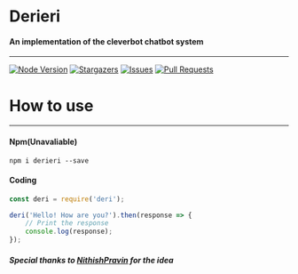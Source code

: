 # Derieri
#### An implementation of the cleverbot chatbot system
---
[![Node Version](https://img.shields.io/badge/Node-v12.19.0-!.svg?logo=node.js&style=plastic&color=green)](https://nodejs.org/en/download/) [![Stargazers](https://img.shields.io/github/stars/gloxiniia/derieri.svg?style=plastic&color=yellow&label=Stars)](https://github.com/gloxiniia/derieri/stargazers) [![Issues](https://img.shields.io/github/issues/gloxiniia/derieri.svg?style=plastic&color=yellow&label=Issues)](https://github.com/gloxiniia/derieri/issues) [![Pull Requests](https://img.shields.io/github/issues-pr/gloxiniia/derieri.svg?style=plastic&color=yellow&label=Pull%20Requests)](https://github.com/gloxiniia/derieri/pulls)

# How to use
---
#### Npm(Unavaliable)
```
npm i derieri --save
```

#### Coding
```js
const deri = require('deri');

deri('Hello! How are you?').then(response => {
    // Print the response
    console.log(response);
});
```

##### Special thanks to [NithishPravin](https://github.com/NithishPravin) for the idea
